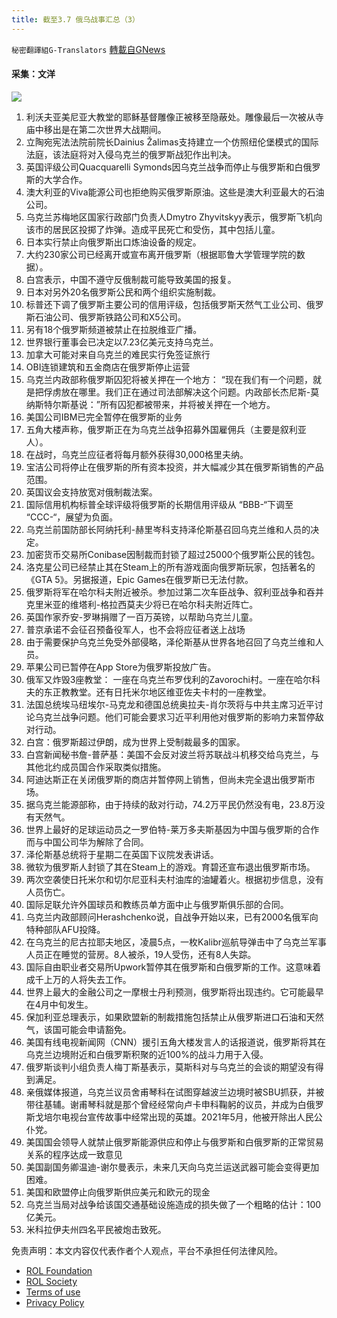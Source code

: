 ```yaml
---
title: 截至3.7 俄乌战事汇总（3）
---
```

`秘密翻譯組G-Translators` [轉載自GNews](https://gnews.org/zh-hans/2124442/)

#### 采集：文洋
![](https://assets.gnews.org/wp-content/uploads/2022/03/1-75.jpg)
1. 利沃夫亚美尼亚大教堂的耶稣基督雕像正被移至隐蔽处。雕像最后一次被从寺庙中移出是在第二次世界大战期间。
2. 立陶宛宪法法院前院长Dainius Žalimas支持建立一个仿照纽伦堡模式的国际法庭，该法庭将对入侵乌克兰的俄罗斯战犯作出判决。
3. 英国评级公司Quacquarelli Symonds因乌克兰战争而停止与俄罗斯和白俄罗斯的大学合作。
4. 澳大利亚的Viva能源公司也拒绝购买俄罗斯原油。这些是澳大利亚最大的石油公司。
5. 乌克兰苏梅地区国家行政部门负责人Dmytro Zhyvitskyy表示，俄罗斯飞机向该市的居民区投掷了炸弹。造成平民死亡和受伤，其中包括儿童。
6. 日本实行禁止向俄罗斯出口炼油设备的规定。
7. 大约230家公司已经离开或宣布离开俄罗斯（根据耶鲁大学管理学院的数据）。
8. 白宫表示，中国不遵守反俄制裁可能导致美国的报复。
9. 日本对另外20名俄罗斯公民和两个组织实施制裁。
10. 标普还下调了俄罗斯主要公司的信用评级，包括俄罗斯天然气工业公司、俄罗斯石油公司、俄罗斯铁路公司和X5公司。
11. 另有18个俄罗斯频道被禁止在拉脱维亚广播。
12. 世界银行董事会已决定以7.23亿美元支持乌克兰。
13. 加拿大可能对来自乌克兰的难民实行免签证旅行
14. OBI连锁建筑和五金商店在俄罗斯停止运营
15. 乌克兰内政部称俄罗斯囚犯将被关押在一个地方：
“现在我们有一个问题，就是把俘虏放在哪里。我们正在通过司法部解决这个问题。内政部长杰尼斯-莫纳斯特尔斯基说：”所有囚犯都被带来，并将被关押在一个地方。
16. 美国公司IBM已完全暂停在俄罗斯的业务
17. 五角大楼声称，俄罗斯正在为乌克兰战争招募外国雇佣兵（主要是叙利亚人）。
18. 在战时，乌克兰应征者将每月额外获得30,000格里夫纳。
19. 宝洁公司将停止在俄罗斯的所有资本投资，并大幅减少其在俄罗斯销售的产品范围。
20. 英国议会支持放宽对俄制裁法案。
21. 国际信用机构标普全球评级将俄罗斯的长期信用评级从 “BBB-“下调至 “CCC-“，展望为负面。
22. 乌克兰前国防部长阿纳托利-赫里岑科支持泽伦斯基召回乌克兰维和人员的决定。
23. 加密货币交易所Conibase因制裁而封锁了超过25000个俄罗斯公民的钱包。
24. 洛克星公司已经禁止其在Steam上的所有游戏面向俄罗斯玩家，包括著名的《GTA 5》。另据报道，Epic Games在俄罗斯已无法付款。
25. 俄罗斯将军在哈尔科夫附近被杀。参加过第二次车臣战争、叙利亚战争和吞并克里米亚的维塔利-格拉西莫夫少将已在哈尔科夫附近阵亡。
26. 英国作家乔安-罗琳捐赠了一百万英镑，以帮助乌克兰儿童。
27. 普京承诺不会征召预备役军人，也不会将应征者送上战场
28. 由于需要保护乌克兰免受外部侵略，泽伦斯基从世界各地召回了乌克兰维和人员。
29. 苹果公司已暂停在App Store为俄罗斯投放广告。
30. 俄军又炸毁3座教堂：
一座在乌克兰布罗伐利的Zavorochi村。一座在哈尔科夫的东正教教堂。还有日托米尔地区维亚佐夫卡村的一座教堂。
31. 法国总统埃马纽埃尔-马克龙和德国总统奥拉夫-肖尔茨将与中共主席习近平讨论乌克兰战争问题。他们可能会要求习近平利用他对俄罗斯的影响力来暂停敌对行动。
32. 白宫：俄罗斯超过伊朗，成为世界上受制裁最多的国家。
33. 白宫新闻秘书詹-普萨基：美国不会反对波兰将苏联战斗机移交给乌克兰，与其他北约成员国合作采取类似措施。
34. 阿迪达斯正在关闭俄罗斯的商店并暂停网上销售，但尚未完全退出俄罗斯市场。
35. 据乌克兰能源部称，由于持续的敌对行动，74.2万平民仍然没有电，23.8万没有天然气。
36. 世界上最好的足球运动员之一罗伯特-莱万多夫斯基因为中国与俄罗斯的合作而与中国公司华为解除了合同。
37. 泽伦斯基总统将于星期二在英国下议院发表讲话。
38. 微软为俄罗斯人封锁了其在Steam上的游戏。育碧还宣布退出俄罗斯市场。
39. 两次空袭使日托米尔和切尔尼亚科夫村油库的油罐着火。根据初步信息，没有人员伤亡。
40. 国际足联允许外国球员和教练员单方面中止与俄罗斯俱乐部的合同。
41. 乌克兰内政部顾问Herashchenko说，自战争开始以来，已有2000名俄军向特种部队AFU投降。
42. 在乌克兰的尼古拉耶夫地区，凌晨5点，一枚Kalibr巡航导弹击中了乌克兰军事人员正在睡觉的营房。8人被杀，19人受伤，还有8人失踪。
43. 国际自由职业者交易所Upwork暂停其在俄罗斯和白俄罗斯的工作。这意味着成千上万的人将失去工作。
44. 世界上最大的金融公司之一摩根士丹利预测，俄罗斯将出现违约。它可能最早在4月中旬发生。
45. 保加利亚总理表示，如果欧盟新的制裁措施包括禁止从俄罗斯进口石油和天然气，该国可能会申请豁免。
46. 美国有线电视新闻网（CNN）援引五角大楼发言人的话报道说，俄罗斯将其在乌克兰边境附近和白俄罗斯积聚的近100%的战斗力用于入侵。
47. 俄罗斯谈判小组负责人梅丁斯基表示，莫斯科对与乌克兰的会谈的期望没有得到满足。
48. 亲俄媒体报道，乌克兰议员舍甫琴科在试图穿越波兰边境时被SBU抓获，并被带往基辅。谢甫琴科就是那个曾经经常向卢卡申科鞠躬的议员，并成为白俄罗斯戈培尔电视台宣传故事中经常出现的英雄。2021年5月，他被开除出人民公仆党。
49. 美国国会领导人就禁止俄罗斯能源供应和停止与俄罗斯和白俄罗斯的正常贸易关系的程序达成一致意见
50. 美国副国务卿温迪-谢尔曼表示，未来几天向乌克兰运送武器可能会变得更加困难。
51. 美国和欧盟停止向俄罗斯供应美元和欧元的现金
52. 乌克兰当局对战争给该国交通基础设施造成的损失做了一个粗略的估计：100亿美元。
53. 米科拉伊夫州四名平民被炮击致死。


 

免责声明：本文内容仅代表作者个人观点，平台不承担任何法律风险。

- [ROL Foundation](https://rolfoundation.org/)
- [ROL Society](https://rolsociety.org/)
- [Terms of use](https://gnews.org/terms-of-use-3/)
- [Privacy Policy](https://gnews.org/privacy-policy/)
